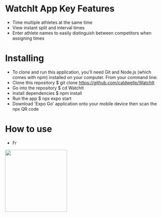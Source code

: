 

# WatchIt App Key Features
- Time multiple athletes at the same time
- View instant split and interval times
- Enter athlete names to easily distinguish between competitors when assigning times

# Installing
- To clone and run this application, you'll need Git and Node.js (which comes with npm) installed on your computer. From your command line:
- Clone this repository
$ git clone https://github.com/caldwellp/WatchIt
- Go into the repository
$ cd WatchIt
- Install dependencies
$ npm install
- Run the app
$ npx expo start
- Download 'Expo Go' application onto your mobile device then scan the npx QR code 

# How to use
- Fr
<img src="https://github.com/caldwellp/WatchIt/issues/2" width="200" />

